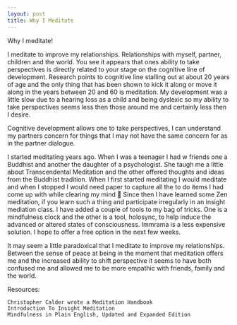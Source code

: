 ```yaml
---
layout: post
title: Why I Meditate
---
```


Why I meditate!

I meditate to improve my relationships. Relationships with myself, partner, children and the world. You see it appears that ones ability to take perspectives is directly related to your stage on the cognitive line of development. Research points to cognitive line stalling out at about 20 years of age and the only thing that has been shown to kick it along or move it along in the years between 20 and 60 is meditation. My development was a little slow due to a hearing loss as a child and being dyslexic so my ability to take perspectives seems less then those around me and certainly less then I desire.

Cognitive development allows one to take perspectives, I can understand my partners concern for things that I may not have the same concern for as in the partner dialogue.

I started meditating years ago. When I was a teenager I had w friends one a Buddhist and another the daughter of a psychologist. She taugh me a little about Transcendental Meditation and the other offered thoughts and ideas from the Buddhist tradition. When I first started meditating I would meditate and when I stopped I would need paper to capture all the to do items I had come up with while clearing my mind 🙂 Since then I have learned some Zen meditation, if you learn such a thing and participate irregularly in an insight mediation class. I have added a couple of tools to my bag of tricks. One is a mindfulness clock and the other is a tool, holosync, to help induce the advanced or altered states of consciousness. Immrama is a less expensive solution. I hope to offer a free option in the next few weeks.

It may seem a little paradoxical that I meditate to improve my relationships. Between the sense of peace at being in the moment that meditation offers me and the increased ability to shift perspective it seems to have both confused me and allowed me to be more empathic with friends, family and the world.

Resources:

    Christopher Calder wrote a Meditation Handbook
    Introduction To Insight Meditation
    Mindfulness in Plain English, Updated and Expanded Edition
